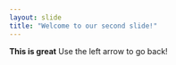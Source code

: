 ```yaml
---
layout: slide
title: "Welcome to our second slide!"
---
```

<b>This is great</b>
Use the left arrow to go back!
